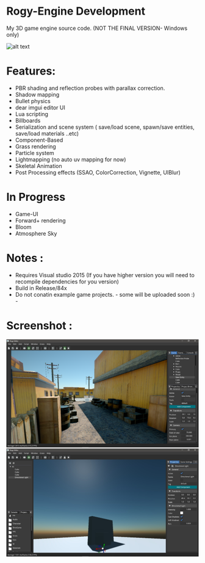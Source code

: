 # Rogy-Engine Development
My 3D game engine source code.
(NOT THE FINAL VERSION- Windows only)

![alt text](https://github.com/RogyDev/Rogy-Engine-/blob/main/Rogy/core/BG.png?raw=true)
# Features:
- PBR shading and reflection probes with parallax correction.
- Shadow mapping
- Bullet physics
- dear imgui editor UI
- Lua scripting
- Billboards
- Serialization and scene system ( save/load scene, spawn/save entities, save/load materials  ..etc)
- Component-Based
- Grass rendering
- Particle system
- Lightmapping (no auto uv mapping for now)
- Skeletal Animation
- Post Processing effects (SSAO, ColorCorrection, Vignette, UIBlur)
# In Progress
- Game-UI
- Forward+ rendering 
- Bloom
- Atmosphere Sky
# Notes : 
- Requires Visual studio 2015 (If you have higher version you will need to recompile dependencies for you version)
- Build in Release/84x 
- Do not conatin example game projects. - some will be uploaded soon :) -

# Screenshot : 
![alt text](https://github.com/RogyDev/Rogy-Engine-/blob/main/Rogy/Screenshot/bg2.png?raw=true)
![alt text](https://github.com/RogyDev/Rogy-Engine-/blob/main/Rogy/Screenshot/sky.png?raw=true)

